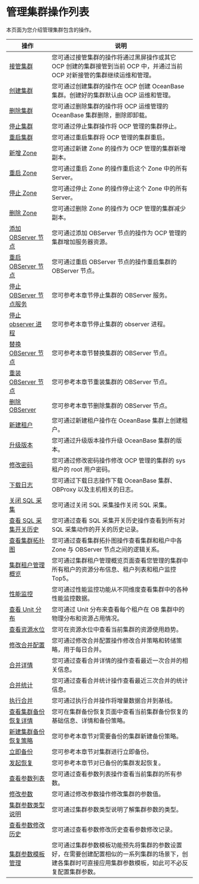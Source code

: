 管理集群操作列表
=============================

本页面为您介绍管理集群包含的操作。

|                                 操作                                  |                                      说明                                      |
|---------------------------------------------------------------------|------------------------------------------------------------------------------|
| [接管集群](200.basic-operations/100.take-over-a-cluster.md)                 | 您可通过接管集群的操作将通过黑屏操作或其它 OCP 创建的集群接管到当前 OCP 中，并通过当前 OCP 对新接管的集群继续运维和管理。         |
| [创建集群](200.basic-operations/200.create-a-cluster-1.md)                 | 您可通过创建集群的操作在 OCP 创建 OceanBase 集群。创建好的集群默认由 OCP 运维和管理。                        |
| [删除集群](200.basic-operations/300.delete-a-cluster-1.md)                 | 您可通过删除集群的操作将 OCP 运维管理的 OceanBase 集群删除，删除即卸载。                                 |
| [停止集群](200.basic-operations/400.stop-a-cluster-1.md)                 | 您可通过停止集群操作将 OCP 管理的集群停止。                                                     |
| [重启集群](200.basic-operations/500.restart-a-cluster-1.md)                 | 您可通过重启集群将 OCP 管理的集群重启。                                                       |
| [新增 Zone](200.basic-operations/600.manage-a-zone/100.create-zone-1.md)              | 您可通过新建 Zone 的操作为 OCP 管理的集群新增副本。                                              |
| [重启 Zone](200.basic-operations/600.manage-a-zone/200.restart-zone.md)              | 您可通过重启 Zone 的操作重启这个 Zone 中的所有 Server。                                        |
| [停止 Zone](200.basic-operations/600.manage-a-zone/300.stop-zone.md)              | 您可通过停止 Zone 的操作停止这个 Zone 中的所有 Server。                                        |
| [删除 Zone](200.basic-operations/600.manage-a-zone/400.delete-a-zone.md)              | 您可通过删除 Zone 的操作为 OCP 管理的集群减少副本。                                              |
| [添加 OBServer 节点](200.basic-operations/700.manage-observer/100.add-an-observer.md)          | 您可通过添加 OBServer 节点的操作为 OCP 管理的集群增加服务器资源。                                       |
| [重启 OBServer 节点](200.basic-operations/700.manage-observer/200.restart-observer.md)          | 您可通过重启 OBServer 节点的操作重启集群的 OBServer 节点。                                           |
| [停止 OBServer 节点服务](200.basic-operations/700.manage-observer/300.stop-observer.md)          | 您可参考本章节停止集群的 OBServer 服务。                                           |
| [停止 observer 进程](200.basic-operations/700.manage-observer/400.stop-observer-process.md)          | 您可参考本章节停止集群的 observer 进程。                                           |
| [替换 OBServer 节点](200.basic-operations/700.manage-observer/500.replace-observer.md)          | 您可参考本章节替换集群的 OBServer 节点。                                           |
| [重装 OBServer 节点](200.basic-operations/700.manage-observer/600.1.reinstall-observer.md)          | 您可参考本章节重装集群的 OBServer 节点。                                           |
| [删除 OBServer](200.basic-operations/700.manage-observer/600.delete-observer.md)          | 您可参考本章节删除集群的 OBServer 节点。                                           |
| [新建租户](../500.tenant-functions/200.manage-basic-tenant-operations/100.create-a-tenant-3.md)                 | 您可通过新建租户操作在 OceanBase 集群上创建租户。                                               |
| [升级版本](200.basic-operations/800.upgrade-version-1.md)                 | 您可通过升级版本操作升级 OceanBase 集群的版本。                                                |
| [修改密码](200.basic-operations/900.change-password-2.md)                 | 您可通过修改密码操作修改 OCP 管理的集群的 sys 租户的 root 用户密码。                                   |
| [下载日志](200.basic-operations/1600.download-log.md)                 | 您可通过下载日志操作下载 OceanBase 集群、OBProxy 以及主机相关的日志。                                 |
| [关闭 SQL 采集](200.basic-operations/1700.disable-sql-collection.md)            | 您可通过关闭 SQL 采集操作关闭 SQL 采集。                                                    |
| [查看 SQL 采集开关历史](200.basic-operations/1800.view-the-sql-collection-switch-history.md)        | 您可通过查看 SQL 采集开关历史操作查看到所有对 SQL 采集动作的开关的历史记录。                                  |
| [查看集群拓扑图](../400.cluster-features/300.view-the-topology-of-a-cluster.md)              | 您可通过查看集群拓扑图操作查看集群和租户中各 Zone 与 OBServer 节点之间的逻辑关系。                            |
| [集群租户管理概览](../400.cluster-features/400.overview-of-cluster-tenant-management.md)             | 您可通过集群租户管理概览页面查看您管理的集群中所有租户的资源分布信息、租户列表和租户监控 Top5。                           |
| [性能监控](../400.cluster-features/500.performance-monitoring-1.md)                 | 您可通过性能监控功能从不同维度查看集群中的各种性能监控数据。                                               |
| [查看 Unit 分布](700.cluster-resource-management/100.view-the-unit-distribution.md)           | 您可通过 Unit 分布来查看每个租户在 OB 集群中的物理分布和资源占用情况。                                     |
| [查看资源水位](700.cluster-resource-management/200.view-resource-usage.md)               | 您可在资源水位中查看当前集群的资源使用趋势。                                                       |
| [修改合并配置](900.merge-management/100.modify-a-merge-configuration-1.md)               | 您可通过修改合并配置操作修改合并策略和转储策略，用于每日合并。                                              |
| [合并详情](900.merge-management/200.merge-details-1.md)                 | 您可通过查看合并详情的操作查看最近一次合并的相关信息。                                                  |
| [合并统计](900.merge-management/300.merging-statistics-1.md)                 | 您可通过查看合并统计操作查看最近三次合并的统计信息。                                                   |
| [执行合并](900.merge-management/400.perform-merge-1.md)                 | 您可通过执行合并操作将增量数据合并到基线。                                                        |
| [查看集群备份恢复详情](1000.cluster-backup-and-recovery/100.cluster-backup-and-recovery-overview.md)               | 您可在集群备份恢复页面中查看当前集群备份恢复的基础信息、详情和备份策略。                                         |
| [新建集群备份恢复策略](1000.cluster-backup-and-recovery/200.create-a-cluster-backup-strategy.md)               | 您可参考本章节对需要备份的集群新建备份策略。                                         |
| [立即备份](1000.cluster-backup-and-recovery/300.back-up-now.md)               | 您可参考本章节对集群进行立即备份。                               |
| [发起恢复](1000.cluster-backup-and-recovery/400.initiate-a-cluster-recovery-task.md)               | 您可参考本章节对已备份的集群发起恢复。                                |
| [查看参数列表](1100.parameters-1/100.view-the-parameter-list-2.md)               | 您可通过查看参数列表操作查看当前集群的所有参数。                                                     |
| [修改参数](1100.parameters-1/200.modify-parameters-2.md)                 | 您可通过修改参数操作修改集群的参数值。                                                          |
| [集群参数类型说明](1100.parameters-1/300.cluster-parameter-type-1.md)             | 您可通过集群参数类型说明了解集群参数的类型。                                                       |
| [查看参数修改历史](1100.parameters-1/400.view-parameter-modification-history-2.md)             | 您可通过查看参数修改历史查看参数修改记录。                                                        |
| [集群参数模板管理](../400.cluster-features/1200.cluster-parameter-template-management.md)             | 您可通过集群参数模板功能预先将集群的参数设置好，在需要创建配置相似的一系列集群的场景下，创建各集群时可直接应用集群参数模板，如此可不必反复配置集群参数。 |
